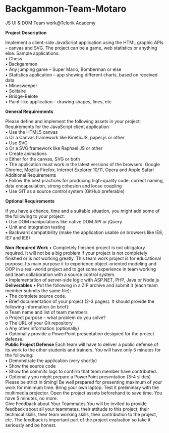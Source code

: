 Backgammon-Team-Motaro
======================

JS UI &amp; DOM Team work@Telerik Academy

<strong>Project Description</strong>
<p>
Implement a client-side JavaScript application using the HTML graphic APIs – canvas and SVG.
The project can be a game, web statistics or anything else. Sample applications: <br/>
•	Chess<br/>
•	Backgammon<br/>
•	Any jumping game – Super Mario, Bomberman or else<br/>
•	Statistics application – app showing different charts, based on received data<br/>
•	Minesweeper<br/>
•	Solitaire<br/>
•	Bridge-Belote<br/>
•	Paint-like application – drawing shapes, lines, etc<br/>
</p>
<strong>General Requirements</strong>
<p>
Please define and implement the following assets in your project:<br/>
Requirements for the JavaScript client application<br/>
•	Use the HTML5 canvas<br/>
  o	Or a Canvas framework like KineticJS, paper.js or other<br/>
•	Use SVG <br/>
  o	Or a SVG framework like Raphael JS or other<br/>
•	Create animations<br/>
  o	Either for the canvas, SVG or both<br/>
•	The application must work in the latest versions of the browsers: Google Chrome,  Mozilla Firefox, Internet Explorer 10/11, Opera and Apple Safari<br/>
Additional Requirements<br/>
•	Follow the best practices for producing high-quality code: correct naming, data encapsulation, strong cohesion and loose coupling<br/>
•	Use GIT as a source control system (GitHub preferable)<br/>
</p>
<strong>Optional Requirements</strong>
<p>
If you have a chance, time and a suitable situation, you might add some of the following to your project:<br/>
•	Use DOM manipulations like native DOM API or jQuery<br/>
•	Unit and integration testing<br/>
•	Backward compatibility (make the application usable on browsers like IE8, IE7 and IE6)<br/>
<p>
<strong>Non-Required Work</strong>
•	Completely finished project is not obligatory required. It will not be a big problem if your project is not completely finished or is not working greatly. This team work project is for educational purpose. Its main purpose it to experience object-oriented modeling and OOP in a real-world project and to get some experience in team working and team collaboration with a source control system. <br/>
•	Implementation of server-side logic with ASP.NET, PHP, Java or Node.js<br/>
<strong>Deliverables</strong>
•	Put the following in a ZIP archive and submit it (each team member submits the same file):<br/>
•	The complete source code.<br/>
•	Brief documentation of your project (2-3 pages). It should provide the following information (in brief):<br/>
  o	Team name and list of team members<br/>
  o	Project purpose – what problem do you solve?<br/>
  o	The URL of your Git repository<br/>
  o	Any other information (optionally)<br/>
•	Optionally provide a PowerPoint presentation designed for the project defense.<br/>
<strong>Public Project Defense</strong>
Each team will have to deliver a public defense of its work to the other students and trainers. You will have only 5 minutes for the following:<br/>
•	Demonstrate the application (very shortly)<br/>
•	Show the source code<br/>
•	Show the commits logs to confirm that team member have contributed.<br/>
•	Optionally you might prepare a PowerPoint presentation (3-4 slides)<br/>
Please be strict in timing! Be well prepared for presenting maximum of your work for minimum time. Bring your own laptop. Test it preliminary with the multimedia projector. Open the project assets beforehand to save time. You have 5 minutes, no more.<br/>
Give Feedback about Your Teammates
You will be invited to provide feedback about all your teammates, their attitude to this project, their technical skills, their team working skills, their contribution to the project, etc. The feedback is important part of the project evaluation so take it seriously and be honest.
